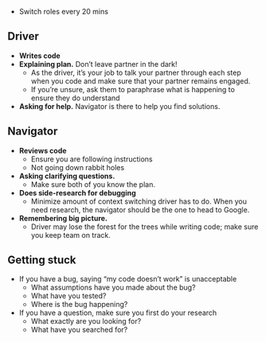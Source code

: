 - Switch roles every 20 mins

## Driver
- **Writes code**
-  **Explaining plan.** Don’t leave partner in the dark!
	- As the driver, it’s your job to talk your partner through each step when you code and make sure that your partner remains engaged.
	- If you’re unsure, ask them to paraphrase what is happening to ensure they do understand
-  **Asking for help.** Navigator is there to help you find solutions.


## Navigator
- **Reviews code**
	- Ensure you are following instructions
	- Not going down rabbit holes
- **Asking clarifying questions.** 
	- Make sure both of you know the plan.
- **Does side-research for debugging** 
	- Minimize amount of context switching driver has to do. When you need research, the navigator should be the one to head to Google.
- **Remembering big picture.** 
	- Driver may lose the forest for the trees while writing code; make sure you keep team on track.


## Getting stuck
-   If you have a bug, saying “my code doesn’t work” is unacceptable
    -   What assumptions have you made about the bug?
    -   What have you tested?
    -   Where is the bug happening?
-   If you have a question, make sure you first do your research
    -   What exactly are you looking for?
    -   What have you searched for?
